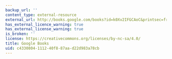 ```yaml
---
backup_url: ''
content_type: external-resource
external_url: http://books.google.com/books?id=k0Xv2IFGCAoC&printsec=frontcover
has_external_licence_warning: true
has_external_license_warning: true
is_broken: ''
license: https://creativecommons.org/licenses/by-nc-sa/4.0/
title: Google Books
uid: c4330804-1112-40f8-87aa-d22d983a78cb
---
```


